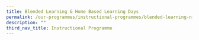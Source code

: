 ```yaml
---
title: Blended Learning & Home Based Learning Days
permalink: /our-programmes/instructional-programmes/blended-learning-n-home-based-learning-days
description: ""
third_nav_title: Instructional Programme
---
```


